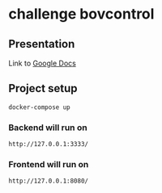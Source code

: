 # challenge bovcontrol

## Presentation

Link to [Google Docs](https://docs.google.com/presentation/d/14EHs87fX70qWHXYBrk3G28giWhdMvajnSUxAP_2b0sk/edit?usp=sharing)

## Project setup

```
docker-compose up
```

### Backend will run on

```
http://127.0.0.1:3333/
```

### Frontend will run on

```
http://127.0.0.1:8080/
```
